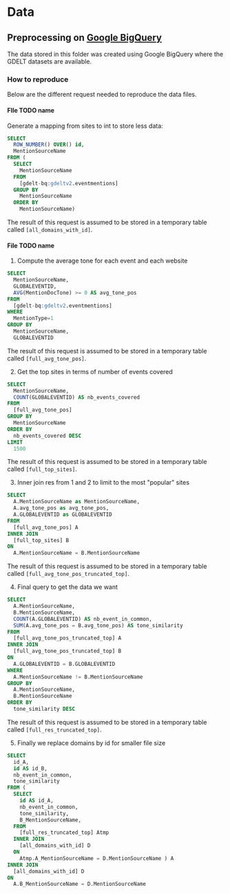Data
========

## Preprocessing on [Google BigQuery](https://cloud.google.com/bigquery/)

The data stored in this folder was created using Google BigQuery where the GDELT datasets are available.

### How to reproduce
Below are the different request needed to reproduce the data files.

#### FIle TODO name

Generate a mapping from sites to int to store less data:

```sql
SELECT
  ROW_NUMBER() OVER() id,
  MentionSourceName
FROM (
  SELECT
    MentionSourceName
  FROM
    [gdelt-bq:gdeltv2.eventmentions]
  GROUP BY
    MentionSourceName
  ORDER BY
    MentionSourceName)
```
The result of this request is assumed to be stored in a temporary table called `[all_domains_with_id]`.

#### File TODO name

1) Compute the average tone for each event and each website

```SQL
SELECT
  MentionSourceName,
  GLOBALEVENTID,
  AVG(MentionDocTone) >= 0 AS avg_tone_pos
FROM
  [gdelt-bq:gdeltv2.eventmentions]
WHERE
  MentionType=1
GROUP BY
  MentionSourceName,
  GLOBALEVENTID
```
The result of this request is assumed to be stored in a temporary table called `[full_avg_tone_pos]`.

2) Get the top sites in terms of number of events covered
```SQL
SELECT
  MentionSourceName,
  COUNT(GLOBALEVENTID) AS nb_events_covered
FROM
  [full_avg_tone_pos]
GROUP BY
  MentionSourceName
ORDER BY
  nb_events_covered DESC
LIMIT
  1500
```

The result of this request is assumed to be stored in a temporary table called `[full_top_sites]`.

3) Inner join res from 1 and 2 to limit to the most "popular" sites

```SQL
SELECT
  A.MentionSourceName as MentionSourceName,
  A.avg_tone_pos as avg_tone_pos,
  A.GLOBALEVENTID as GLOBALEVENTID
FROM
  [full_avg_tone_pos] A
INNER JOIN
  [full_top_sites] B
ON
  A.MentionSourceName = B.MentionSourceName
```
The result of this request is assumed to be stored in a temporary table called `[full_avg_tone_pos_truncated_top]`.

4) Final query to get the data we want

```SQL
SELECT
  A.MentionSourceName,
  B.MentionSourceName,
  COUNT(A.GLOBALEVENTID) AS nb_event_in_common,
  SUM(A.avg_tone_pos = B.avg_tone_pos) AS tone_similarity
FROM
  [full_avg_tone_pos_truncated_top] A
INNER JOIN
  [full_avg_tone_pos_truncated_top] B
ON
  A.GLOBALEVENTID = B.GLOBALEVENTID
WHERE
  A.MentionSourceName != B.MentionSourceName
GROUP BY
  A.MentionSourceName,
  B.MentionSourceName
ORDER BY
  tone_similarity DESC
```

The result of this request is assumed to be stored in a temporary table called `[full_res_truncated_top]`.

5) Finally we replace domains by id for smaller file size

```SQL
SELECT
  id_A,
  id AS id_B,
  nb_event_in_common,
  tone_similarity
FROM (
  SELECT
    id AS id_A,
    nb_event_in_common,
    tone_similarity,
    B_MentionSourceName,
  FROM
    [full_res_truncated_top] Atmp
  INNER JOIN
    [all_domains_with_id] D
  ON
    Atmp.A_MentionSourceName = D.MentionSourceName ) A
INNER JOIN
  [all_domains_with_id] D
ON
  A.B_MentionSourceName = D.MentionSourceName
```



